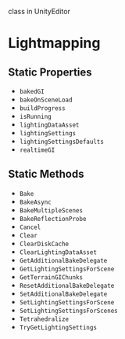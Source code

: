 class in UnityEditor
# Lightmapping

## Static Properties
- `bakedGI`
- `bakeOnSceneLoad`
- `buildProgress`
- `isRunning`
- `lightingDataAsset`
- `lightingSettings`
- `lightingSettingsDefaults`
- `realtimeGI`
## Static Methods
- `Bake`
- `BakeAsync`
- `BakeMultipleScenes`
- `BakeReflectionProbe`
- `Cancel`
- `Clear`
- `ClearDiskCache`
- `ClearLightingDataAsset`
- `GetAdditionalBakeDelegate`
- `GetLightingSettingsForScene`
- `GetTerrainGIChunks`
- `ResetAdditionalBakeDelegate`
- `SetAdditionalBakeDelegate`
- `SetLightingSettingsForScene`
- `SetLightingSettingsForScenes`
- `Tetrahedralize`
- `TryGetLightingSettings`
